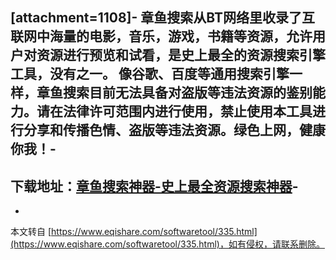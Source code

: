 \[attachment=1108\]-
章鱼搜索从BT网络里收录了互联网中海量的电影，音乐，游戏，书籍等资源，允许用户对资源进行预览和试看，是史上最全的资源搜索引擎工具，没有之一。 像谷歌、百度等通用搜索引擎一样，章鱼搜索目前无法具备对盗版等违法资源的鉴别能力。请在法律许可范围内进行使用，禁止使用本工具进行分享和传播色情、盗版等违法资源。绿色上网，健康你我！-
-
下载地址：[章鱼搜索神器-史上最全资源搜索神器](http://yunpan.cn/QnImDqZFRAyLz,1)-
-

-

本文转自 [https://www.eqishare.com/softwaretool/335.html](https://www.eqishare.com/softwaretool/335.html)，如有侵权，请联系删除。